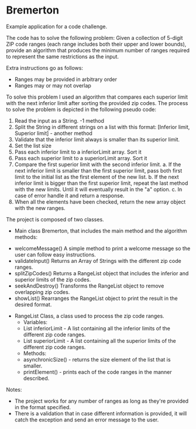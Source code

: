 # Bremerton
 Example application for a code challenge.
 
 The code has to solve the following problem:
 Given a collection of 5-digit ZIP code ranges (each range includes both their upper and lower bounds), provide an algorithm that produces the minimum number of ranges required to represent the same restrictions as the input.
 
 Extra instructions go as follows:
 - Ranges may be provided in arbitrary order
 - Ranges may or may not overlap
 
 To solve this problem I used an algorithm that compares each superior limit with the next inferior limit after sorting the provided zip codes. The process to solve the problem is depicted in the following pseudo code:
 
 1. Read the input as a String. -1 method
 2. Split the String in different strings on a list with this format: [Inferior limit, Superior limit] - another method
 3. Validate that the inferior limit always is smaller than its superior limit.
 4. Set the list size
 5. Pass each inferior limit to a inferiorLimit array. Sort it
 6. Pass each superior limit to a superiorLimit array. Sort it
 7. Compare the first superior limit with the second inferior limit.
	   a. If the next inferior limit is smaller than the first superior limit, pass both first limit to the initial list as the first element of the new list.
	   b. If the next inferior limit is bigger than the first superior limit, repeat the last method with the new limits. Until it will eventually result in the "a" option.
	   c. In case of error handle it and return a response.
 8. When all the elements have been checked, return the new array object with the new ranges.

The project is composed of two classes.

* Main class Bremerton, that includes the main method and the algorithm methods:
- welcomeMessage() A simple method to print a welcome message so the user can follow easy instructions.
- validateInput() Returns an Array of Strings with the different zip code ranges.
- splitZipCodes() Returns a RangeList object that includes the inferior and superior limits of the zip codes.
- seekAndDestroy() Transforms the RangeList object to remove overlapping zip codes.
- showList() Rearranges the RangeList object to print the result in the desired format.

* RangeList Class, a class used to process the zip code ranges.
  + Variables:
  -  List<Integer> inferiorLimit - A list containing all the inferior limits of the different zip code ranges. 
  -  List<Integer> superiorLimit - A list containing all the superior limits of the different zip code ranges.
  + Methods:
  - asynchronicSize() - returns the size element of the list that is smaller.
  - printElement() - prints each of the code ranges in the manner described.
 
 Notes: 
  - The project works for any number of ranges as long as they're provided in the format specified.
  - There is a validation that in case different information is provided, it will catch the exception and send an error message to the user.
 
 
